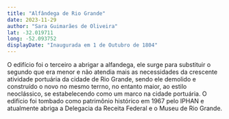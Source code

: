 ```yaml
---
title: "Alfândega de Rio Grande"
date: 2023-11-29
author: "Sara Guimarães de Oliveira"
lat: -32.019711 
long: -52.093752
displayDate: "Inaugurada em 1 de Outubro de 1804"
---
```


O edifício foi o terceiro a abrigar a alfandega, ele surge para substituir o segundo que era menor e não atendia mais as necessidades da crescente atividade portuária da cidade de Rio Grande, sendo ele demolido e construído o novo no mesmo terrno, no entanto maior, ao estilo neoclássico, se estabelecendo como um marco na cidade portuária. O edifício foi tombado como patrimônio histórico em 1967 pelo IPHAN e atualmente abriga a Delegacia da Receita Federal e o Museu de Rio Grande.
